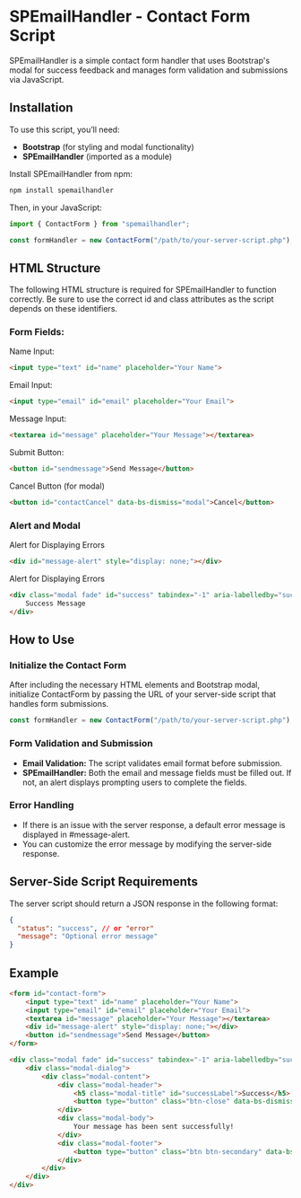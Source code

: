# SPEmailHandler - Contact Form Script

SPEmailHandler is a simple contact form handler that uses Bootstrap's modal for success feedback and manages form validation and submissions via JavaScript.

## Installation

To use this script, you’ll need:
- **Bootstrap** (for styling and modal functionality)
- **SPEmailHandler** (imported as a module)

Install SPEmailHandler from npm:
```bash
npm install spemailhandler
```

Then, in your JavaScript:

```javascript
import { ContactForm } from "spemailhandler";

const formHandler = new ContactForm("/path/to/your-server-script.php");
```

## HTML Structure

The following HTML structure is required for SPEmailHandler to function correctly. Be sure to use the correct id and class attributes as the script depends on these identifiers.

### Form Fields:

Name Input:
```html
<input type="text" id="name" placeholder="Your Name">
```

Email Input:
```html
<input type="email" id="email" placeholder="Your Email">
```

Message Input:
```html
<textarea id="message" placeholder="Your Message"></textarea>
```

Submit Button:
```html
<button id="sendmessage">Send Message</button>
```

Cancel Button (for modal)
```html
<button id="contactCancel" data-bs-dismiss="modal">Cancel</button>
```

### Alert and Modal

Alert for Displaying Errors
```html
<div id="message-alert" style="display: none;"></div>
```

Alert for Displaying Errors
```html
<div class="modal fade" id="success" tabindex="-1" aria-labelledby="successLabel" aria-hidden="true">
    Success Message
</div>
```

## How to Use

### Initialize the Contact Form

After including the necessary HTML elements and Bootstrap modal, initialize ContactForm by passing the URL of your server-side script that handles form submissions.

```javascript
const formHandler = new ContactForm("/path/to/your-server-script.php");
```

### Form Validation and Submission

- **Email Validation:** The script validates email format before submission.
- **SPEmailHandler:** Both the email and message fields must be filled out. If not, an alert displays prompting users to complete the fields.

### Error Handling
- If there is an issue with the server response, a default error message is displayed in #message-alert.
- You can customize the error message by modifying the server-side response.

## Server-Side Script Requirements

The server script should return a JSON response in the following format:

```json
{
  "status": "success", // or "error"
  "message": "Optional error message"
}

```

## Example

```html
<form id="contact-form">
    <input type="text" id="name" placeholder="Your Name">
    <input type="email" id="email" placeholder="Your Email">
    <textarea id="message" placeholder="Your Message"></textarea>
    <div id="message-alert" style="display: none;"></div>
    <button id="sendmessage">Send Message</button>
</form>

<div class="modal fade" id="success" tabindex="-1" aria-labelledby="successLabel" aria-hidden="true">
    <div class="modal-dialog">
        <div class="modal-content">
            <div class="modal-header">
                <h5 class="modal-title" id="successLabel">Success</h5>
                <button type="button" class="btn-close" data-bs-dismiss="modal" aria-label="Close"></button>
            </div>
            <div class="modal-body">
                Your message has been sent successfully!
            </div>
            <div class="modal-footer">
                <button type="button" class="btn btn-secondary" data-bs-dismiss="modal">Close</button>
            </div>
        </div>
    </div>
</div>
```
